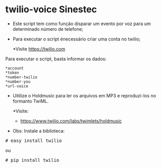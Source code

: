 # twilio-voice Sinestec

- Este script tem como função disparar um evento por voz para um determinado número de telefone;
- Para executar o script énecessário criar uma conta no twilio;

	*Visite
	https://twilio.com


Para executar o script, basta informar os dados:

	*account
	*token
	*number-twilio
	*number-you
	*url-voice

- Uitilize o Holdmusic para ler os arquivos em MP3 e reproduzi-los no formanto TwiML.
	
	*Visite:
	- https://www.twilio.com/labs/twimlets/holdmusic

- Obs: Instale a biblioteca:
<pre>
# easy_install twilio
</pre>
ou
<pre>
# pip install twilio
</pre>
